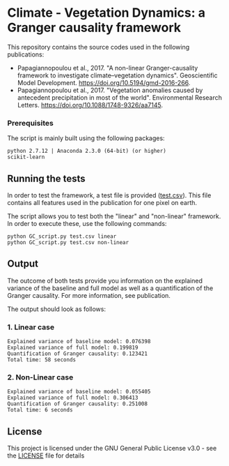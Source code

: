 # Climate - Vegetation Dynamics: a Granger causality framework
This repository contains the source codes used in the following publications: 
* Papagiannopoulou et al., 2017. "A non-linear Granger-causality framework to investigate climate–vegetation dynamics". Geoscientific Model Development. https://doi.org/10.5194/gmd-2016-266.
* Papagiannopoulou et al., 2017. "Vegetation anomalies caused by antecedent precipitation in most of the world". Environmental Research Letters. https://doi.org/10.1088/1748-9326/aa7145.

### Prerequisites

The script is mainly built using the following packages:

```
python 2.7.12 | Anaconda 2.3.0 (64-bit) (or higher)
scikit-learn
```

## Running the tests

In order to test the framework, a test file is provided ([test.csv](test.csv)). This file contains all features used in the publication for one pixel on earth.

The script allows you to test both the "linear" and "non-linear" framework. In order to execute these, use the following commands:

```
python GC_script.py test.csv linear
python GC_script.py test.csv non-linear
```

## Output

The outcome of both tests provide you information on the explained variance of the baseline and full model as well as a quantification of the Granger causality. For more information, see publication.

The output should look as follows:

### 1. Linear case

```
Explained variance of baseline model: 0.076398
Explained variance of full model: 0.199819
Quantification of Granger causality: 0.123421
Total time: 58 seconds
```

### 2. Non-Linear case
```
Explained variance of baseline model: 0.055405
Explained variance of full model: 0.306413
Quantification of Granger causality: 0.251008
Total time: 6 seconds
```

## License

This project is licensed under the GNU General Public License v3.0 - see the [LICENSE](LICENSE) file for details


